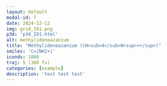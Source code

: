 ```yaml
---
layout: default
modal-id: 7
date: 2024-12-12
img: grid_I01.png
p3d: 'p3d_I01.html'
alt: methylideneazanium
title: "Methylideneazanium (CH<sub>4</sub>N<sup>+</sup>)"
smiles: 'C=[NH2+]'
iconds: 1000
traj: 5 (300 fs)
categories: [example]
description: 'test test test'
---
```

